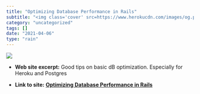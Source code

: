 ```yaml
---
title: "Optimizing Database Performance in Rails"
subtitle: "<img class='cover' src=https://www.herokucdn.com/images/og.png>"
category: "uncategorized"
tags: []
date: "2021-04-06"
type: "rain"
---
```

<img class="cover" src=https://www.herokucdn.com/images/og.png>



* **Web site excerpt:** Good tips on basic dB optimization. Especially for Heroku and Postgres

* **Link to site:** **[Optimizing Database Performance in Rails](https://blog.heroku.com/rails-database-optimization)**